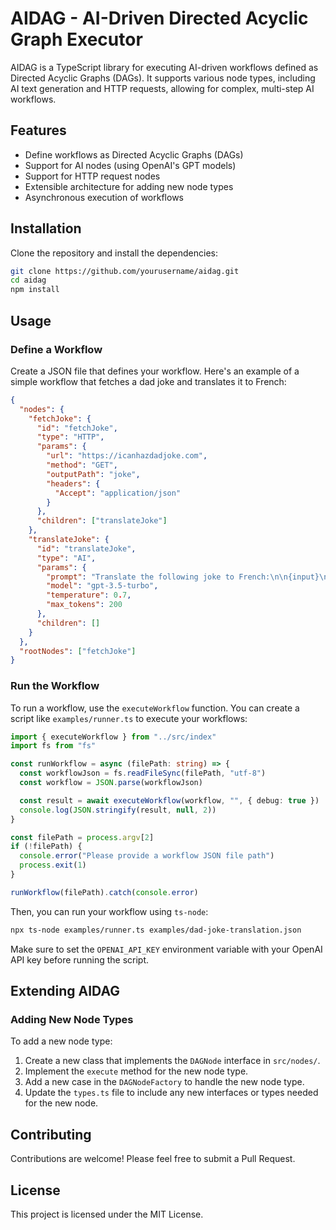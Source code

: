 # AIDAG - AI-Driven Directed Acyclic Graph Executor

AIDAG is a TypeScript library for executing AI-driven workflows defined as Directed Acyclic Graphs (DAGs). It supports various node types, including AI text generation and HTTP requests, allowing for complex, multi-step AI workflows.

## Features

- Define workflows as Directed Acyclic Graphs (DAGs)
- Support for AI nodes (using OpenAI's GPT models)
- Support for HTTP request nodes
- Extensible architecture for adding new node types
- Asynchronous execution of workflows

## Installation

Clone the repository and install the dependencies:

```bash
git clone https://github.com/yourusername/aidag.git
cd aidag
npm install
```

## Usage

### Define a Workflow

Create a JSON file that defines your workflow. Here's an example of a simple workflow that fetches a dad joke and translates it to French:

```json
{
  "nodes": {
    "fetchJoke": {
      "id": "fetchJoke",
      "type": "HTTP",
      "params": {
        "url": "https://icanhazdadjoke.com",
        "method": "GET",
        "outputPath": "joke",
        "headers": {
          "Accept": "application/json"
        }
      },
      "children": ["translateJoke"]
    },
    "translateJoke": {
      "id": "translateJoke",
      "type": "AI",
      "params": {
        "prompt": "Translate the following joke to French:\n\n{input}\n\nFrench translation:",
        "model": "gpt-3.5-turbo",
        "temperature": 0.7,
        "max_tokens": 200
      },
      "children": []
    }
  },
  "rootNodes": ["fetchJoke"]
}
```

### Run the Workflow

To run a workflow, use the `executeWorkflow` function. You can create a script like `examples/runner.ts` to execute your workflows:

```typescript
import { executeWorkflow } from "../src/index"
import fs from "fs"

const runWorkflow = async (filePath: string) => {
  const workflowJson = fs.readFileSync(filePath, "utf-8")
  const workflow = JSON.parse(workflowJson)

  const result = await executeWorkflow(workflow, "", { debug: true })
  console.log(JSON.stringify(result, null, 2))
}

const filePath = process.argv[2]
if (!filePath) {
  console.error("Please provide a workflow JSON file path")
  process.exit(1)
}

runWorkflow(filePath).catch(console.error)
```

Then, you can run your workflow using `ts-node`:

```bash
npx ts-node examples/runner.ts examples/dad-joke-translation.json
```

Make sure to set the `OPENAI_API_KEY` environment variable with your OpenAI API key before running the script.

## Extending AIDAG

### Adding New Node Types

To add a new node type:

1. Create a new class that implements the `DAGNode` interface in `src/nodes/`.
2. Implement the `execute` method for the new node type.
3. Add a new case in the `DAGNodeFactory` to handle the new node type.
4. Update the `types.ts` file to include any new interfaces or types needed for the new node.

## Contributing

Contributions are welcome! Please feel free to submit a Pull Request.

## License

This project is licensed under the MIT License.
